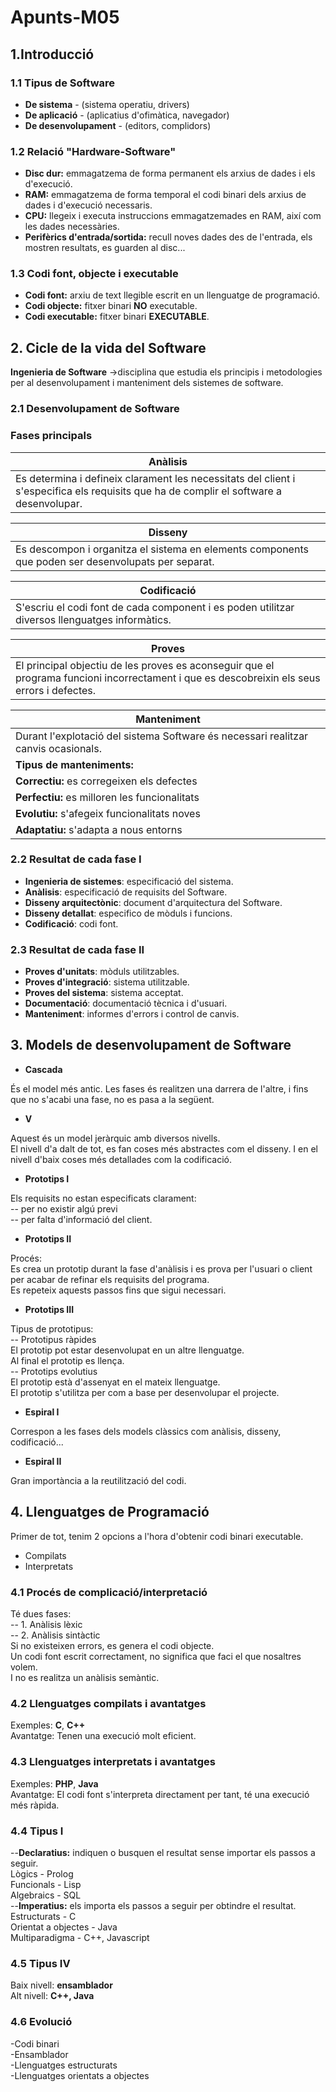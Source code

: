 # Apunts-M05
## 1.Introducció
### 1.1 Tipus de Software
- **De sistema** - (sistema operatiu, drivers)
- **De aplicació** - (aplicatius d'ofimàtica, navegador)
- **De desenvolupament** - (editors, complidors)

### 1.2 Relació "Hardware-Software"
- **Disc dur:** emmagatzema de forma permanent els arxius de dades i els d'execució.
- **RAM:** emmagatzema de forma temporal el codi binari dels arxius de dades i d'execució necessaris.
- **CPU:** llegeix i executa instruccions emmagatzemades en RAM, així com les dades necessàries.
- **Perifèrics d'entrada/sortida:** recull noves dades des de l'entrada, els mostren resultats, es guarden al disc...

### 1.3 Codi font, objecte i executable
- **Codi font:** arxiu de text llegible escrit en un llenguatge de programació.
- **Codi objecte:** fitxer binari **NO** executable.
- **Codi executable:** fitxer binari **EXECUTABLE**.

## 2. Cicle de la vida del Software

**Ingenieria de Software** →disciplina que estudia els principis i metodologies per al desenvolupament i manteniment dels sistemes de software.

### 2.1 Desenvolupament de Software
### Fases principals
|Anàlisis|
|--------|
|Es determina i defineix clarament les necessitats del client i s'especifica els requisits que ha de complir el software a desenvolupar.|

|Disseny|
|--------|
|Es descompon i organitza el sistema en elements components que poden ser desenvolupats per separat.|

|Codificació|
|--------|
|S'escriu el codi font de cada component i es poden utilitzar diversos llenguatges informàtics.|

|Proves|
|--------|
|El principal objectiu de les proves es aconseguir que el programa funcioni incorrectament i que es descobreixin els seus errors i defectes.|

|Manteniment|
|--------|
|Durant l'explotació del sistema Software és necessari realitzar canvis ocasionals.|
|**Tipus de manteniments:**|
|**Correctiu:** es corregeixen els defectes|
|**Perfectiu:** es milloren les funcionalitats|
|**Evolutiu:** s'afegeix funcionalitats noves|
|**Adaptatiu:** s'adapta a nous entorns|

### 2.2 Resultat de cada fase I
- **Ingenieria de sistemes**: especificació del sistema.
- **Anàlisis**: especificació de requisits del Software.
- **Disseny arquitectònic**: document d'arquitectura del Software.
- **Disseny detallat**: especifico de mòduls i funcions.
- **Codificació**: codi font.

### 2.3 Resultat de cada fase II
- **Proves d'unitats**: mòduls utilitzables.
- **Proves d'integració**: sistema utilitzable.
- **Proves del sistema**: sistema acceptat.
- **Documentació**: documentació tècnica i d'usuari.
- **Manteniment**: informes d'errors i control de canvis.

## 3. Models de desenvolupament de Software

- **Cascada**

És el model més antic.
Les fases és realitzen una darrera de l'altre, i fins que no s'acabi una fase, no es pasa a la següent.

- **V**

Aquest és un model jeràrquic amb diversos nivells.  
El nivell d'a dalt de tot, es fan coses més abstractes com el disseny. I en el nivell d'baix coses més detallades com la codificació.

- **Prototips I**

Els requisits no estan especificats clarament:  
-- per no existir algú previ  
-- per falta d'informació del client.

- **Prototips II**

Procés:  
Es crea un prototip durant la fase d'anàlisis i es prova per l'usuari o client per acabar de refinar els requisits del programa.  
Es repeteix aquests passos fins que sigui necessari.

- **Prototips III**

Tipus de prototipus:  
-- Prototipus ràpides  
El prototip pot estar desenvolupat en un altre llenguatge.  
Al final el prototip es llença.  
-- Prototips evolutius  
El prototip està d'assenyat en el mateix llenguatge.  
El prototip s'utilitza per com a base per desenvolupar el projecte.

- **Espiral I**

Correspon a les fases dels models clàssics com anàlisis, disseny, codificació...
- **Espiral II**

Gran importància a la reutilització del codi.

## 4. Llenguatges de Programació

Primer de tot, tenim 2 opcions a l'hora d'obtenir codi binari executable.  
- Compilats  
- Interpretats

### 4.1 Procés de complicació/interpretació

Té dues fases:  
-- 1. Anàlisis lèxic  
-- 2. Anàlisis sintàctic  
Si no existeixen errors, es genera el codi objecte.  
Un codi font escrit correctament, no significa que faci el que nosaltres volem.  
I no es realitza un anàlisis semàntic.

### 4.2 Llenguatges compilats i avantatges

Exemples: **C**, **C++**  
Avantatge: Tenen una execució molt eficient.

### 4.3 Llenguatges interpretats i avantatges

Exemples: **PHP**, **Java**  
Avantatge: El codi font s'interpreta directament per tant, té una execució més ràpida.

### 4.4 Tipus I

--**Declaratius:** indiquen o busquen el resultat sense importar els passos a seguir.  
Lògics - Prolog  
Funcionals - Lisp  
Algebraics - SQL  
--**Imperatius:** els importa els passos a seguir per obtindre el resultat.  
Estructurats - C  
Orientat a objectes - Java  
Multiparadigma - C++, Javascript

### 4.5 Tipus IV
Baix nivell: **ensamblador**  
Alt nivell: **C++, Java**

### 4.6 Evolució
-Codi binari  
-Ensamblador  
-Llenguatges estructurats  
-Llenguatges orientats a objectes
